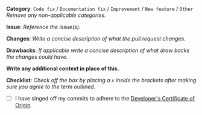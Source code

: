 **Category**: `Code fix` / `Documentation fix` / `Improvement` / `New feature` / `Other` *Remove any non-applicable categories.*

**Issue**: *Reference the issue(s).*

**Changes**: *Write a concise description of what the pull request changes.*



**Drawbacks**: *If applicable write a concise description of what draw backs the changes could have.*



**Write any additional context in place of this.**

**Checklist**: *Check off the box by placing a `x` inside the brackets after making sure you agree to the term outlined.*
* [ ] I have singed off my commits to adhere to the [Developer's Certificate of Origin](https://github.com/RedKenrok/node-audiorecorder/blob/master/DCO).
